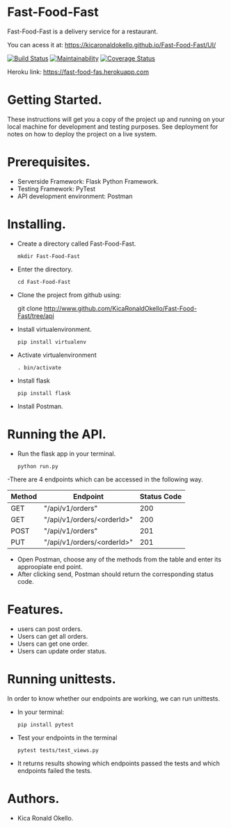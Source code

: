 # Fast-Food-Fast
Fast-Food-Fast is a delivery service for a restaurant.

You can acess it at:
    https://kicaronaldokello.github.io/Fast-Food-Fast/UI/
    
   [![Build Status](https://travis-ci.org/KicaRonaldOkello/Fast-Food-Fast.svg?branch=api)](https://travis-ci.org/KicaRonaldOkello/Fast-Food-Fast)
   [![Maintainability](https://api.codeclimate.com/v1/badges/153f76beb7e25267ced5/maintainability)](https://codeclimate.com/github/KicaRonaldOkello/Fast-Food-Fast/maintainability)
   [![Coverage Status](https://coveralls.io/repos/github/KicaRonaldOkello/Fast-Food-Fast/badge.svg?branch=api)](https://coveralls.io/github/KicaRonaldOkello/Fast-Food-Fast?branch=api)
   
  Heroku link:
    https://fast-food-fas.herokuapp.com
   
   
# Getting Started.
These instructions will get you a copy of the project up and running on your local machine for development and testing purposes. See deployment for notes on how to deploy the project on a live system.
# Prerequisites.
- Serverside Framework: Flask Python Framework.
- Testing Framework: PyTest
- API development environment: Postman


# Installing.
- Create a directory called Fast-Food-Fast.

    `mkdir Fast-Food-Fast`
- Enter the directory.

    `cd Fast-Food-Fast`
- Clone the project from github using:

     git clone http://www.github.com/KicaRonaldOkello/Fast-Food-Fast/tree/api
- Install virtualenvironment.

    `pip install virtualenv`
- Activate virtualenvironment 

    `. bin/activate`
- Install flask

    `pip install flask`
- Install Postman.
 # Running the API.
 - Run the flask app in your terminal.
 
    `python run.py`
    
 -There are 4 endpoints which can be accessed in the following way.
 
   | Method | Endpoint | Status Code |
   |--------|----------|-------------|
   | GET | "/api/v1/orders" | 200 |
   | GET | "/api/v1/orders/\<orderId>\" | 200 |
   | POST | "/api/v1/orders" | 201 |
   | PUT | "/api/v1/orders/\<orderId>\" |201 |
    
  
 - Open Postman, choose any of the methods from the table and enter its approopiate end point.
 - After clicking send, Postman should return the corresponding status code.
  
 # Features.
 - users can post orders.
 - Users can get all orders.
 - Users can get one order.
 - Users can update order status.
  
  # Running unittests.
  In order to know whether our endpoints are working, we can run unittests.
  - In your terminal:
  
    `pip install pytest`
  - Test your endpoints in the terminal
  
    `pytest tests/test_views.py`
  - It returns results showing which endpoints passed the tests and which endpoints failed the tests.
  
  # Authors.
  - Kica Ronald Okello.
